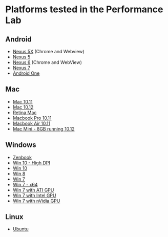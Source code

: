 # Platforms tested in the Performance Lab

## Android

 * [Nexus
   5X](https://build.chromium.org/p/chromium.perf/builders/Android%20Nexus5X%20Perf)
   (Chrome and Webview)
 * [Nexus
   5](https://build.chromium.org/p/chromium.perf/builders/Android%20Nexus5%20Perf)
 * [Nexus
   6](https://build.chromium.org/p/chromium.perf/builders/Android%20Nexus6%20Perf) (Chrome and WebView)
 * [Nexus
   7](https://build.chromium.org/p/chromium.perf/builders/Android%20Nexus7v2%20Perf)
 * [Android
   One](https://build.chromium.org/p/chromium.perf/builders/Android%20One%20Perf)

## Mac

 * [Mac
   10.11](https://build.chromium.org/p/chromium.perf/builders/Mac%2010.11%20Perf)
 * [Mac
   10.12](https://build.chromium.org/p/chromium.perf/builders/Mac%2010.12%20Perf)
 * [Retina
   Mac](https://build.chromium.org/p/chromium.perf/builders/Mac%20Retina%20Perf)
 * [Macbook Pro
   10.11](https://build.chromium.org/p/chromium.perf/builders/Mac%20Pro%2010.11%20Perf)
 * [Macbook Air
   10.11](https://build.chromium.org/p/chromium.perf/builders/Mac%20Air%2010.11%20Perf)
 * [Mac Mini - 8GB running
   10.12](https://build.chromium.org/p/chromium.perf/builders/Mac%20Mini%208GB%2010.12%20Perf)

## Windows

 * [Zenbook](https://build.chromium.org/p/chromium.perf/builders/Win%20Zenbook%20Perf)
 * [Win 10 - High
   DPI](https://build.chromium.org/p/chromium.perf/builders/Win%2010%20High-DPI%20Perf)
 * [Win 10](https://build.chromium.org/p/chromium.perf/builders/Win%2010%20Perf)
 * [Win 8](https://build.chromium.org/p/chromium.perf/builders/Win%208%20Perf)
 * [Win 7](https://build.chromium.org/p/chromium.perf/builders/Win%207%20Perf)
 * [Win 7 -
   x64](https://build.chromium.org/p/chromium.perf/builders/Win%207%20x64%20Perf)
 * [Win 7 with ATI
   GPU](https://build.chromium.org/p/chromium.perf/builders/Win%207%20ATI%20GPU%20Perf)
 * [Win 7 with Intel
   GPU](https://build.chromium.org/p/chromium.perf/builders/Win%207%20Intel%20GPU%20Perf)
 * [Win 7 with nVidia
   GPU](https://build.chromium.org/p/chromium.perf/builders/Win%207%20Nvidia%20GPU%20Perf)

## Linux

 * [Ubuntu](https://build.chromium.org/p/chromium.perf/builders/Linux%20Perf)
